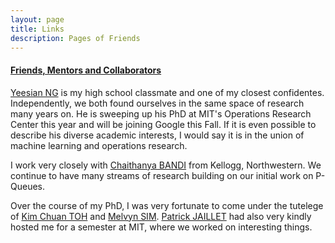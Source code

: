 ```yaml
---
layout: page
title: Links
description: Pages of Friends
---
```




#### <u>Friends, Mentors and Collaborators</u>
<a href="https://yeesian.com/">Yeesian NG</a> is my high school classmate and one of my closest confidentes. Independently, we both found ourselves in the same space of research many years on. He is sweeping up his PhD at MIT's Operations Research Center this year and will be joining Google this Fall. If it is even possible to describe his diverse academic interests, I would say it is in the union of machine learning and operations research.

I work very closely with <a href="https://www.kellogg.northwestern.edu/faculty/bandi/index.htm">Chaithanya BANDI</a> from Kellogg, Northwestern. We continue to have many streams of research building on our initial work on P-Queues.

Over the course of my PhD, I was very fortunate to come under the tutelege of <a href="http://http://www.math.nus.edu.sg/~mattohkc/index.html">Kim Chuan TOH</a> and <a href="http://bizfaculty.nus.edu/faculty-profiles/127-melvyn">Melvyn SIM</a>. <a href="http://web.mit.edu/jaillet/www/">Patrick JAILLET</a> had also very kindly hosted me for a semester at MIT, where we worked on interesting things.


<!-- Note: this is how to write a comment in HTML. Everything in here won't show up on your webpage.-->

<!--
To increase the size of the title, use fewer # in front of the paper title.
To decrease the size of the title, use more #. 
To remove the italics, remove the * before and after the description
To remove the underline from the title, remove the <u> tags (<u> and </u>)
-->